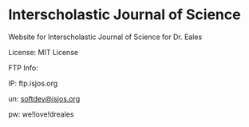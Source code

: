 # Interscholastic Journal of Science
Website for Interscholastic Journal of Science for Dr. Eales

License: MIT License


FTP Info: 

IP: ftp.isjos.org

un: softdev@isjos.org

pw: we!love!dreales



